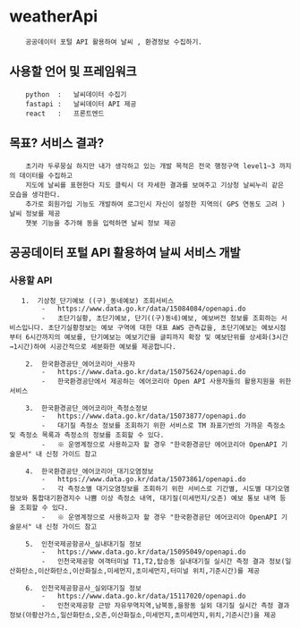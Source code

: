 # weatherApi
```text
    공공데이터 포털 API 활용하여 날씨 , 환경정보 수집하기.
```
## 사용할 언어 및 프레임워크
```text
    python  :   날씨데이터 수집기  
    fastapi :   날씨데이터 API 제공
    react   :   프론트엔드 
```
## 목표? 서비스 결과?
```text
    초기라 두루뭉실 하지만 내가 생각하고 있는 개발 목적은 전국 행정구역 level1~3 까지의 데이터를 수집하고 
    지도에 날씨를 표현한다 지도 클릭시 더 자세한 결과를 보여주고 기상청 날씨누리 같은 모습을 생각한다.
    추가로 회원가입 기능도 개발하여 로그인시 자신이 설정한 지역의( GPS 연동도 고려 ) 날씨 정보를 제공
    챗봇 기능을 추가해 동을 입력하면 날씨 정보 제공     
```

## 공공데이터 포털 API 활용하여 날씨 서비스 개발

### 사용할 API
```text
   1.  기상청_단기예보 ((구)_동네예보) 조회서비스
        -   https://www.data.go.kr/data/15084084/openapi.do
        -   초단기실황, 초단기예보, 단기((구)동네)예보, 예보버전 정보를 조회하는 서비스입니다. 초단기실황정보는 예보 구역에 대한 대표 AWS 관측값을, 초단기예보는 예보시점부터 6시간까지의 예보를, 단기예보는 예보기간을 글피까지 확장 및 예보단위를 상세화(3시간→1시간)하여 시공간적으로 세분화한 예보를 제공합니다.
    
    2.  한국환경공단_에어코리아_사용자
        -   https://www.data.go.kr/data/15075624/openapi.do
        -   한국환경공단에서 제공하는 에어코리아 Open API 사용자들의 활용지원을 위한 서비스
    
    3.  한국환경공단_에어코리아_측정소정보
        -   https://www.data.go.kr/data/15073877/openapi.do
        -   대기질 측정소 정보를 조회하기 위한 서비스로 TM 좌표기반의 가까운 측정소 및 측정소 목록과 측정소의 정보를 조회할 수 있다.
        -   ※ 운영계정으로 사용하고자 할 경우 "한국환경공단 에어코리아 OpenAPI 기술문서" 내 신청 가이드 참고

    4.  한국환경공단_에어코리아_대기오염정보
        -   https://www.data.go.kr/data/15073861/openapi.do
        -   각 측정소별 대기오염정보를 조회하기 위한 서비스로 기간별, 시도별 대기오염 정보와 통합대기환경지수 나쁨 이상 측정소 내역, 대기질(미세먼지/오존) 예보 통보 내역 등을 조회할 수 있다.
        -   ※ 운영계정으로 사용하고자 할 경우 "한국환경공단 에어코리아 OpenAPI 기술문서" 내 신청 가이드 참고
    
    5.  인천국제공항공사_실내대기질 정보
        -   https://www.data.go.kr/data/15095049/openapi.do
        -   인천국제공항 여객터미널 T1,T2,탑승동 실내대기질 실시간 측정 결과 정보(일산화탄소,이산화탄소,이산화질소,미세먼지,초미세먼지,터미널 위치,기준시간)를 제공    
    
    6.  인천국제공항공사_실외대기질 정보
        -   https://www.data.go.kr/data/15117020/openapi.do
        -   인천국제공항 근방 자유무역지역,남북동,을왕동 실외 대기질 실시간 측정 결과 정보(아황산가스,일산화탄소,오존,이산화질소,미세먼지,초미세먼지,위치,기준시간)을 제공
```

[//]: # (### 기상청 단기예보)

[//]: # (```text)

[//]: # (    기상청_단기예보 &#40;&#40;구&#41;_동네예보&#41; 조회서비스)

[//]: # (    1. 예보버전 조회 )

[//]: # (        -   버전 조회 하여 새로 업데이트 된 버전인지 확인)

[//]: # (        -   app/collectrion/getWeatherVersion.py 확인)

[//]: # (            -   단기예보 / 초단기예보 버전정보 조회 하여 정보데이터가 db에 없으면 삽입하고 있으면 저장x)

[//]: # (                나중에 단기예보 , 초단기예보를 조회후 used 값을 업데이트 하여 이미 수집했는지 체크할 예정.)

[//]: # (    2. 단기예보 조회)

[//]: # (    3. 초단기예보 조회)

[//]: # (```)
